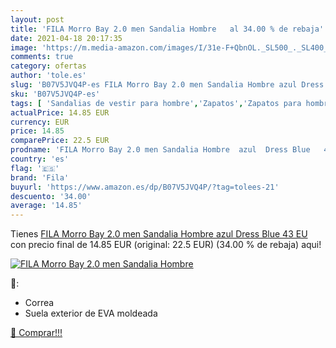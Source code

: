 ```yaml
---
layout: post
title: 'FILA Morro Bay 2.0 men Sandalia Hombre   al 34.00 % de rebaja'
date: 2021-04-18 20:17:35
image: 'https://m.media-amazon.com/images/I/31e-F+QbnOL._SL500_._SL400_.jpg'
comments: true
category: ofertas
author: 'tole.es'
slug: 'B07V5JVQ4P-es FILA Morro Bay 2.0 men Sandalia Hombre azul Dress Blue 43 EU'
sku: 'B07V5JVQ4P-es'
tags: [ 'Sandalias de vestir para hombre','Zapatos','Zapatos para hombre','Zapatos y complementos','fila','sandalia', ]
actualPrice: 14.85 EUR
currency: EUR
price: 14.85
comparePrice: 22.5 EUR
prodname: 'FILA Morro Bay 2.0 men Sandalia Hombre  azul  Dress Blue   43 EU'
country: 'es'
flag: '🇪🇸'
brand: 'Fila'
buyurl: 'https://www.amazon.es/dp/B07V5JVQ4P/?tag=tolees-21'
descuento: '34.00'
average: '14.85'
---
```


Tienes [FILA Morro Bay 2.0 men Sandalia Hombre  azul  Dress Blue   43 EU](https://www.amazon.es/dp/B07V5JVQ4P/?tag=tolees-21) con precio final de  14.85 EUR (original: 22.5 EUR) (34.00 %  de rebaja) aqui!

[![FILA Morro Bay 2.0 men Sandalia Hombre  ](https://m.media-amazon.com/images/I/31e-F+QbnOL._SL500_._SL400_.jpg)](https://www.amazon.es/dp/B07V5JVQ4P/?tag=tolees-21)

🔎:

- Correa
- Suela exterior de EVA moldeada

[🛒 Comprar!!!](https://www.amazon.es/dp/B07V5JVQ4P/?tag=tolees-21)
